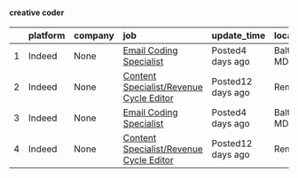 

#### creative coder <a name="creativecoder" />
|    | platform   | company   | job                                                                                                                       | update_time       | location      |
|---:|:-----------|:----------|:--------------------------------------------------------------------------------------------------------------------------|:------------------|:--------------|
|  1 | Indeed     | None      | [Email Coding Specialist](https://www.indeed.com/rc/clk?jk=8e56bc0495793672&fccid=2e65a8199f31f834&vjs=3)                 | Posted4 days ago  | Baltimore, MD |
|  2 | Indeed     | None      | [Content Specialist/Revenue Cycle Editor](https://www.indeed.com/rc/clk?jk=5f94228be6773d10&fccid=a83152d29ab9cbef&vjs=3) | Posted12 days ago | Remote        |
|  3 | Indeed     | None      | [Email Coding Specialist](https://www.indeed.com/rc/clk?jk=8e56bc0495793672&fccid=2e65a8199f31f834&vjs=3)                 | Posted4 days ago  | Baltimore, MD |
|  4 | Indeed     | None      | [Content Specialist/Revenue Cycle Editor](https://www.indeed.com/rc/clk?jk=5f94228be6773d10&fccid=a83152d29ab9cbef&vjs=3) | Posted12 days ago | Remote        |